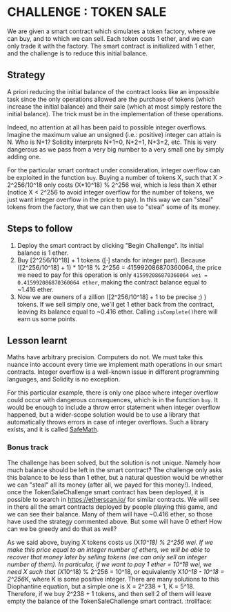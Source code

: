 # CHALLENGE : TOKEN SALE

We are given a smart contract which simulates a token factory, where we can buy, and to which we can sell. Each token costs 1
ether, and we can only trade it with the factory. The smart contract is initialized with 1 ether, and the challenge is to
reduce this initial balance.

## Strategy

A priori reducing the initial balance of the contract looks like an impossible task since the only operations allowed are the
purchase of tokens (which increase the initial balance) and their sale (which at most simply restore the initial balance). The
trick must be in the implementation of these operations.

Indeed, no attention at all has been paid to possible integer overflows. Imagine the maximum value an unsigned (i.e.:
positive) integer can attain is N. Who is N+1? Solidity interprets N+1=0, N+2=1, N+3=2, etc. This is very dangerous
as we pass from a very big number to a very small one by simply adding one.

For the particular smart contract under consideration, integer overflow can be exploited in the function `buy`. Buying a number
of tokens X, such that X > 2^256/10^18 only costs (X*10^18) % 2^256 wei, which is less than X ether (notice X < 2^256 to
avoid integer overflow for the number of tokens, we just want integer overflow in the price to pay). In this way we can "steal"
tokens from the factory, that we can then use to "steal" some of its money.

## Steps to follow

1. Deploy the smart contract by clicking "Begin Challenge". Its initial balance is 1 ether.
2. Buy [2^256/10^18] + 1 tokens ([·] stands for integer part). Because ([2^256/10^18] + 1) * 10^18 % 2^256 = 415992086870360064,
the price we need to pay for this operation is only `415992086870360064 wei = 0.415992086870360064 ether`, making the contract
balance equal to ~1.416 ether.
3. Now we are owners of a zillion ([2^256/10^18] + 1 to be precise ;) ) tokens. If we sell simply one, we'll get 1 ether back
from the contract, leaving its balance equal to ~0.416 ether. Calling `isComplete()`here will earn us some points.

## Lesson learnt

Maths have arbitrary precision. Computers do not. We must take this nuance into account every time we implement math
operations in our smart contracts. Integer overflow is a well-known issue in different programming languages, and Solidity is
no exception.

For this particular example, there is only one place where integer overflow could occur with dangerous
consequences, which is in the function `buy`. It would be enough to include a throw error statement when integer overflow
happened, but a wider-scope solution would be to use a library that automatically throws errors in case of integer overflows.
Such a library exists, and it is called [SafeMath](
https://github.com/OpenZeppelin/openzeppelin-solidity/blob/master/contracts/math/SafeMath.sol).

### Bonus track

The challenge has been solved, but the solution is not unique. Namely how much balance should be left in the smart contract?
The challenge only asks this balance to be less than 1 ether, but a natural question would be whether we can "steal" all its
money (after all, we payed for this money!). Indeed, once the TokenSaleChallenge smart contract has been deployed, it is
possible to search in https://etherscan.io/ for similar contracts. We will see in there all the smart contracts deployed by
people playing this game, and we can see their balance. Many of them will have ~0.416 ether, so those have used the strategy
commented above. But some will have 0 ether! How can we be greedy and do that as well?

As we said above, buying X tokens costs us (X*10^18) % 2^256 wei. If we make this price equal to an integer number of ethers,
we will be able to recover that money later by selling tokens (we can only sell an integer number of them).  In particular,
if we want to pay 1 ether = 10^18 wei, we need X such that (X*10^18) % 2^256 = 10^18, or equivalently
X*10^18 - 10^18 = 2^256*K, where K is some positive integer. There are many solutions to this Diophantine equation, but a
simple one is X = 2^238 + 1, K = 5^18. Therefore, if we buy 2^238 + 1 tokens, and then sell 2 of them will leave empty
the balance of the TokenSaleChallenge smart contract. :trollface:
